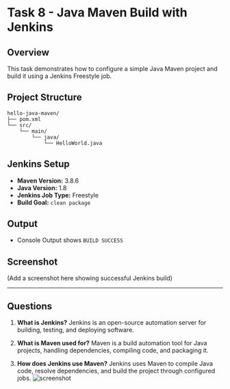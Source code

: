 # Task 8 - Java Maven Build with Jenkins

## Overview
This task demonstrates how to configure a simple Java Maven project and build it using a Jenkins Freestyle job.

## Project Structure
```
hello-java-maven/
├── pom.xml
└── src/
    └── main/
        └── java/
            └── HelloWorld.java
```

## Jenkins Setup
- **Maven Version:** 3.8.6
- **Java Version:** 1.8
- **Jenkins Job Type:** Freestyle
- **Build Goal:** `clean package`

## Output
- Console Output shows `BUILD SUCCESS`

## Screenshot
(Add a screenshot here showing successful Jenkins build)

---

## Questions
1. **What is Jenkins?**
   Jenkins is an open-source automation server for building, testing, and deploying software.

2. **What is Maven used for?**
   Maven is a build automation tool for Java projects, handling dependencies, compiling code, and packaging it.

3. **How does Jenkins use Maven?**
   Jenkins uses Maven to compile Java code, resolve dependencies, and build the project through configured jobs.
![screenshot](https://github.com/user-attachments/assets/997940f5-ad50-4b54-a251-17377dde7f78)
